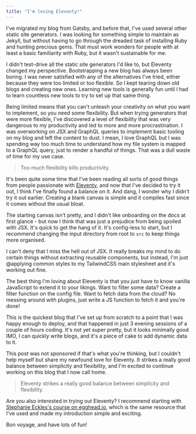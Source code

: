 ```yaml
---
title: "I'm loving Eleventy!"
---
```


I've migrated my blog from Gatsby, and before that, I've used several other static site generators. I was looking for something simple to maintain as Jekyll, but without having to go through the dreaded task of installing Ruby and hunting precious gems. That must work wonders for people with at least a basic familiarity with Ruby, but it wasn't sustainable for me.

I didn't test-drive all the static site generators I'd like to, but Eleventy changed my perspective. Bootstrapping a new blog has always been boring. I was never satisfied with any of the alternatives I've tried, either because they were too limited or too flexible. So I kept tearing down old blogs and creating new ones. Learning new tools is generally fun until I had to learn countless new tools to try to set up that same thing.

Being limited means that you can't unleash your creativity on what you want to implement, so you need some flexibility. But when trying generators that were more flexible, I've discovered a level of flexibility that was very dangerous to my productivity and led to more and more procrastination. I was overworking on JSX and GraphQL queries to implement basic tooling on my blog and left the content to dust. I mean, I love GraphQL but I was spending way too much time to understand how my file system is mapped to a GraphQL query, just to render a handful of things. That was a dull waste of time for my use case.

> Too much flexibility kills productivity.

It's been quite some time that I've been reading all sorts of good things from people passionate with <a href="https://www.11ty.dev/" target="_blank" rel="noopener noreferrer">Eleventy</a>, and now that I've decided to try it out,
I think I've finally found a balance on it. And dang, I wonder why I didn't try it out earlier. Creating a blank canvas is simple and it compiles fast since it comes without the usual bloat.

The starting canvas isn't pretty, and I didn't like onboarding on the docs at first glance - but now I think that was just a prejudice from being spoiled with JSX. It's quick to get the hang of it. It's config-less to start, but I recommend changing the input directory from root to `src` to keep things more organised.

I can't deny that I miss the hell out of JSX. It really breaks my mind to do certain things without extracting reusable components, but instead, I'm just @applying common styles to my TailwindCSS main stylesheet and it's working out fine.

The best thing I'm loving about Eleventy is that you just have to know vanilla JavaScript to extend it to your likings. Want to filter some data? Create a filter function on the config file. Want to fetch data from the cloud? No messing around with plugins, just write a JS function to fetch it and you're done!

This is the quickest blog that I've set up from scratch to a point that I was happy enough to deploy, and that happened in just 3 evening sessions of a couple of hours coding. It's not yet super pretty, but it looks minimally good IMO, I can quickly write blogs, and it's a piece of cake to add dynamic data to it.

This post was not sponsored if that's what you're thinking, but I couldn't help myself but share my newfound love for Eleventy. It strikes a really good balance between simplicity and flexibility, and I'm excited to continue working on this blog that I now call home.

> Eleventy strikes a really good balance between simplicity and flexibility.

Are you also interested in trying out Eleventy? I recommend starting with <a href="https://egghead.io/courses/build-an-eleventy-11ty-site-from-scratch-bfd3" target="_blank" rel="noopener noreferrer">Stephanie Eckles's course on egghead.io</a>, which is the same resource that I've used and made my introduction simple and exciting.

Bon voyage, and have lots of fun!
